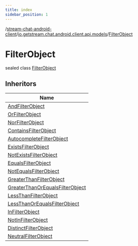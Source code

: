 ```yaml
---
title: index
sidebar_position: 1
---
```

/[stream-chat-android-client](../../index.md)/[io.getstream.chat.android.client.api.models](../index.md)/[FilterObject](index.md)  
  
  
  
# FilterObject  
sealed class [FilterObject](index.md)  
  
## Inheritors  
  
|  Name | 
|---|
| <a name="io.getstream.chat.android.client.api.models/AndFilterObject///PointingToDeclaration/"></a>[AndFilterObject](../AndFilterObject/index.md)|
| <a name="io.getstream.chat.android.client.api.models/OrFilterObject///PointingToDeclaration/"></a>[OrFilterObject](../OrFilterObject/index.md)|
| <a name="io.getstream.chat.android.client.api.models/NorFilterObject///PointingToDeclaration/"></a>[NorFilterObject](../NorFilterObject/index.md)|
| <a name="io.getstream.chat.android.client.api.models/ContainsFilterObject///PointingToDeclaration/"></a>[ContainsFilterObject](../ContainsFilterObject/index.md)|
| <a name="io.getstream.chat.android.client.api.models/AutocompleteFilterObject///PointingToDeclaration/"></a>[AutocompleteFilterObject](../AutocompleteFilterObject/index.md)|
| <a name="io.getstream.chat.android.client.api.models/ExistsFilterObject///PointingToDeclaration/"></a>[ExistsFilterObject](../ExistsFilterObject/index.md)|
| <a name="io.getstream.chat.android.client.api.models/NotExistsFilterObject///PointingToDeclaration/"></a>[NotExistsFilterObject](../NotExistsFilterObject/index.md)|
| <a name="io.getstream.chat.android.client.api.models/EqualsFilterObject///PointingToDeclaration/"></a>[EqualsFilterObject](../EqualsFilterObject/index.md)|
| <a name="io.getstream.chat.android.client.api.models/NotEqualsFilterObject///PointingToDeclaration/"></a>[NotEqualsFilterObject](../NotEqualsFilterObject/index.md)|
| <a name="io.getstream.chat.android.client.api.models/GreaterThanFilterObject///PointingToDeclaration/"></a>[GreaterThanFilterObject](../GreaterThanFilterObject/index.md)|
| <a name="io.getstream.chat.android.client.api.models/GreaterThanOrEqualsFilterObject///PointingToDeclaration/"></a>[GreaterThanOrEqualsFilterObject](../GreaterThanOrEqualsFilterObject/index.md)|
| <a name="io.getstream.chat.android.client.api.models/LessThanFilterObject///PointingToDeclaration/"></a>[LessThanFilterObject](../LessThanFilterObject/index.md)|
| <a name="io.getstream.chat.android.client.api.models/LessThanOrEqualsFilterObject///PointingToDeclaration/"></a>[LessThanOrEqualsFilterObject](../LessThanOrEqualsFilterObject/index.md)|
| <a name="io.getstream.chat.android.client.api.models/InFilterObject///PointingToDeclaration/"></a>[InFilterObject](../InFilterObject/index.md)|
| <a name="io.getstream.chat.android.client.api.models/NotInFilterObject///PointingToDeclaration/"></a>[NotInFilterObject](../NotInFilterObject/index.md)|
| <a name="io.getstream.chat.android.client.api.models/DistinctFilterObject///PointingToDeclaration/"></a>[DistinctFilterObject](../DistinctFilterObject/index.md)|
| <a name="io.getstream.chat.android.client.api.models/NeutralFilterObject///PointingToDeclaration/"></a>[NeutralFilterObject](../NeutralFilterObject/index.md)|

